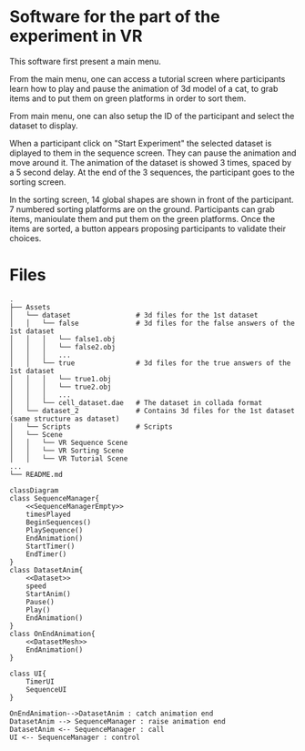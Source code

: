 # Software for the part of the experiment in VR

This software first present a main menu.

From the main menu, one can access a tutorial screen where participants learn how to play and pause the animation of 3d model of a cat, to grab items and to put them on green platforms in order to sort them.

From main menu, one can also setup the ID of the participant and select the dataset to display.

When a participant click on "Start Experiment" the selected dataset is diplayed to them in the sequence screen. They can pause the animation and move around it.
The animation of the dataset is showed 3 times, spaced by a 5 second delay.
At the end of the 3 sequences, the participant goes to the sorting screen.

In the sorting screen, 14 global shapes are shown in front of the participant. 7 numbered sorting platforms are on the ground.
Participants can grab items, manioulate them and put them on the green platforms.
Once the items are sorted, a button appears proposing participants to validate their choices.

# Files

```
.
├── Assets
│   └── dataset                # 3d files for the 1st dataset
│   │   └── false              # 3d files for the false answers of the 1st dataset
│   │   │   └── false1.obj
│   │   │   └── false2.obj
│   │   │   ...
│   │   └── true               # 3d files for the true answers of the 1st dataset
│   │   │   └── true1.obj
│   │   │   └── true2.obj
│   │   │   ...
│   │   └── cell_dataset.dae   # The dataset in collada format
│   └── dataset_2              # Contains 3d files for the 1st dataset (same structure as dataset)
│   └── Scripts                # Scripts
│   └── Scene
│   │   └── VR Sequence Scene
│   │   └── VR Sorting Scene  
│   │   └── VR Tutorial Scene  
...
└── README.md
```

```mermaid
classDiagram
class SequenceManager{
    <<SequenceManagerEmpty>>
    timesPlayed
    BeginSequences()
    PlaySequence()
    EndAnimation()
    StartTimer()
    EndTimer()
}
class DatasetAnim{
    <<Dataset>>
    speed
    StartAnim()
    Pause()
    Play()
    EndAnimation()
}
class OnEndAnimation{
    <<DatasetMesh>>
    EndAnimation()
}

class UI{
    TimerUI
    SequenceUI
}

OnEndAnimation-->DatasetAnim : catch animation end
DatasetAnim --> SequenceManager : raise animation end
DatasetAnim <-- SequenceManager : call
UI <-- SequenceManager : control
```
